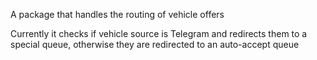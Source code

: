 A package that handles the routing of vehicle offers

Currently it checks if vehicle source is Telegram and redirects them to a special queue, otherwise they are redirected to an auto-accept queue